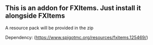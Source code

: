 ## This is an addon for FXItems. Just install it alongside FXItems

A resource pack will be provided in the zip

Dependency:
(https://www.spigotmc.org/resources/fxitems.125469/)
